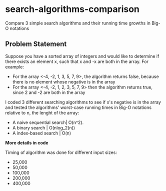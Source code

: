 # search-algorithms-comparison
Compare 3 simple search algorithms and their running time growths in Big-O notations

## Problem Statement
Suppose you have a sorted array of integers and would like to determine if there exists an element x, such that x and -x are both in the array.  For example:

* For the array <-4, -2, 1, 3, 5, 7, 9>, the algorithm returns false, because there is no element whose negative is in the array
* For the array <-4, -2, 1, 2, 3, 5, 7, 9> then the algorithm returns true, since 2 and -2 are both in the array

I coded 3 different searching algorithms to see if x's negative is in the array and tested the algorithms' worst-case running times in Big-O notations relative to n, the lenght of the array:
* A naive sequential search| O(n^2).
* A binary search | O(nlog_2(n))
* A index-based search | O(n)

**More details in code**

Timing of algorithm was done for different input sizes:
* 25,000
* 50,000
* 100,000
* 200,000
* 400,000
